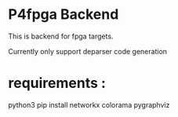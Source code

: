 # P4fpga Backend
This is backend for fpga targets.

Currently only support deparser code generation

# requirements :
python3
pip install networkx colorama pygraphviz